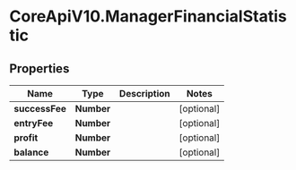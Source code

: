 # CoreApiV10.ManagerFinancialStatistic

## Properties
Name | Type | Description | Notes
------------ | ------------- | ------------- | -------------
**successFee** | **Number** |  | [optional] 
**entryFee** | **Number** |  | [optional] 
**profit** | **Number** |  | [optional] 
**balance** | **Number** |  | [optional] 


